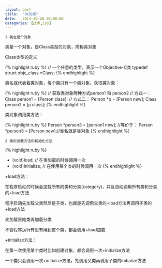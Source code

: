 ```yaml
---
layout: post
title:  "OC的类"
date:   2014-10-28 10:00:00
categories: [技术,ios]
---
```


`1 类也是个对象`

类是一个对象，是Class类型的对象，简称类对象

Class类型的定义

{% highlight ruby %}
// 一个任意的类型，表示一个Objective-C类
typedef struct objc_class *Class;
{% endhighlight %}

类名就代表着类对象，每个类只有一个类对象，获取类对象：

{% highlight ruby %}
// 获取类对象两种方式person1 和 person2
// 方式一：
Class person1 = [Person class];
// 方式二：
Person *p = [Person new];
Class person2 = [p class];
{% endhighlight %}

类对象调用类方法：

{% highlight ruby %}
Person *person3 = [person1 new];
//等价于：
Person *person3 = [Person new];//类名就是类对象
{% endhighlight %}


`2 类的加载方法和初始化方法`

{% highlight ruby %}
+ (void)load; // 在类加载的时候调用一次
+ (void)initialize;  // 在使用某个类的时候调用一次
{% endhighlight %}

+load方法：

在程序启动的时候会加载所有的类和分类(category)，并且自动调用所有类和分类的+load方法

程序启动先加载父类然后是子类，也就是先调用父类的+load方法再调用子类的+load方法

先加载原始类再加载分类

不管程序运行有没有用到这个类，都会调用+load加载

+initialize方法：

在第一次使用某个类时比如创建对象，都会调用一次+initialize方法

一个类只会调用一次+initialize方法，先调用父类再调用子类的initialize方法
